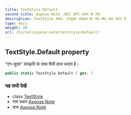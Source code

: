 ```yaml
---
title: TextStyle.Default
second_title: Aspose.Note .NET API संदर्भ के लिए
description: TextStyle संपत्त. एनयूएस संस्कृत के सथ शैल प्रप्त करत है
type: docs
weight: 20
url: /hi/net/aspose.note/textstyle/default/
---
```

## TextStyle.Default property

"एन-यूएस" संस्कृति के साथ शैली प्राप्त करता है।

```csharp
public static TextStyle Default { get; }
```

### यह सभी देखें

* class [TextStyle](../)
* नाम स्थान [Aspose.Note](../../textstyle/)
* सभा [Aspose.Note](../../../)


